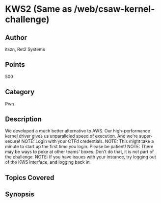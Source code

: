 # KWS2 (Same as /web/csaw-kernel-challenge)
## Author
itszn, Ret2 Systems
## Points
500
## Category
Pwn
## Description
We developed a much better alternative to AWS. Our high-performance kernel driver gives us unparalleled speed of execution. And we're super-secure!
NOTE: Login with your CTFd credentials.
NOTE: This might take a minute to start up the first time you login. Please be patient!
NOTE: There may be ways to poke at other teams' boxes. Don't do that, it is not part of the challenge.
NOTE: If you have issues with your instance, try logging out of the KWS interface, and logging back in.
## Topics Covered

## Synopsis

